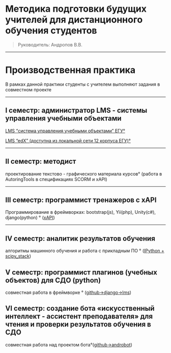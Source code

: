 
#  Методика подготовки будущих учителей для дистанционного обучения студентов 
> Руководитель: Андропов В.В.


----------
# Производственная практика #
В рамках данной практики студенты с учителем выполняют задания в совместном проекте
					

----------

 I семестр: администратор LMS - системы управления учебными объектами
-  

[LMS “система управления учебными объектами” ЕГУ°](http://sdo.elsu.ru/vu) 

[LMS “edX” (доступна из локальной сети 12 корпуса ЕГУ)°](http://10.4.4.200) 


----------
                                 

 II семестр: методист
-  
 проектирование текстово - графического материала курсов°
(работа в AutoringTools в спецификациях SCORM и xAPI)
 
   				  

----------

III семестр: программист тренажеров с хAPI
-  
Программирование в фреймворках: bootstrap(js), Yii(php), Unity(c#), django(python)  ° ([xAPI](https://github.com/elsuru?utf8=%E2%9C%93&query=xapi))
                                      

----------

IV семестр: аналитик результатов обучения
-  
алгоритмы машинного обучения и работа с прикладным ПО ° ([IPython + scipy_stack](https://github.com/VladAndropov/practics/tree/master/insights))


V семестр: программист плагинов (учебных объектов) для СДО (python)
- 
совместная работа в фреймворке ° ([github->django->lms](https://github.com/VladAndropov/lms))
                                     

VI семестр: создание бота «искусственный интеллект - ассистент преподавателя» для чтения и проверки результатов обучения в СДО 
- 
совместная работа над проектом бота°([github->androbot](https://github.com/ELSUru/Program-O))

                                                    

